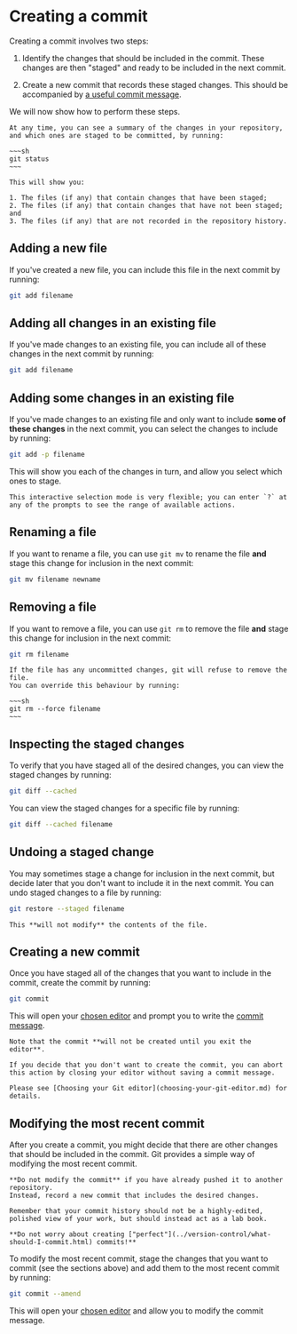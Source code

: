# Creating a commit

Creating a commit involves two steps:

1. Identify the changes that should be included in the commit.
   These changes are then "staged" and ready to be included in the next commit.

2. Create a new commit that records these staged changes.
   This should be accompanied by [a useful commit message](../version-control/how-do-I-write-a-commit-message.md).

We will now show how to perform these steps.

```admonish note
At any time, you can see a summary of the changes in your repository, and which ones are staged to be committed, by running:

~~~sh
git status
~~~

This will show you:

1. The files (if any) that contain changes that have been staged;
2. The files (if any) that contain changes that have not been staged; and
3. The files (if any) that are not recorded in the repository history.
```

## Adding a new file

If you've created a new file, you can include this file in the next commit by running:

```sh
git add filename
```

## Adding all changes in an existing file

If you've made changes to an existing file, you can include all of these changes in the next commit by running:

```sh
git add filename
```

## Adding some changes in an existing file

If you've made changes to an existing file and only want to include **some of these changes** in the next commit, you can select the changes to include by running:

```sh
git add -p filename
```

This will show you each of the changes in turn, and allow you select which ones to stage.

```admonish tip
This interactive selection mode is very flexible; you can enter `?` at any of the prompts to see the range of available actions.
```

## Renaming a file

If you want to rename a file, you can use `git mv` to rename the file **and** stage this change for inclusion in the next commit:

```sh
git mv filename newname
```

## Removing a file

If you want to remove a file, you can use `git rm` to remove the file **and** stage this change for inclusion in the next commit:

```sh
git rm filename
```

```admonish tip
If the file has any uncommitted changes, git will refuse to remove the file.
You can override this behaviour by running:

~~~sh
git rm --force filename
~~~
```

## Inspecting the staged changes

To verify that you have staged all of the desired changes, you can view the staged changes by running:

```sh
git diff --cached
```

You can view the staged changes for a specific file by running:

```sh
git diff --cached filename
```

## Undoing a staged change

You may sometimes stage a change for inclusion in the next commit, but decide later that you don't want to include it in the next commit.
You can undo staged changes to a file by running:

```sh
git restore --staged filename
```

```admonish note
This **will not modify** the contents of the file.
```

## Creating a new commit

Once you have staged all of the changes that you want to include in the commit, create the commit by running:

```sh
git commit
```

This will open your [chosen editor](first-time-git-setup.md) and prompt you to write the [commit message](../version-control/how-do-I-write-a-commit-message.md).

```admonish tip
Note that the commit **will not be created until you exit the editor**.

If you decide that you don't want to create the commit, you can abort this action by closing your editor without saving a commit message.

Please see [Choosing your Git editor](choosing-your-git-editor.md) for details.
```

## Modifying the most recent commit

After you create a commit, you might decide that there are other changes that should be included in the commit.
Git provides a simple way of modifying the most recent commit.

```admonish warning
**Do not modify the commit** if you have already pushed it to another repository.
Instead, record a new commit that includes the desired changes.

Remember that your commit history should not be a highly-edited, polished view of your work, but should instead act as a lab book.

**Do not worry about creating ["perfect"](../version-control/what-should-I-commit.html) commits!**
```

To modify the most recent commit, stage the changes that you want to commit (see the sections above) and add them to the most recent commit by running:

```sh
git commit --amend
```

This will open your [chosen editor](first-time-git-setup.md) and allow you to modify the commit message.
